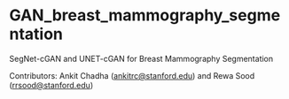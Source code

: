 # GAN_breast_mammography_segmentation
SegNet-cGAN and UNET-cGAN for Breast Mammography Segmentation

Contributors:
Ankit Chadha (ankitrc@stanford.edu) and Rewa Sood (rrsood@stanford.edu)


